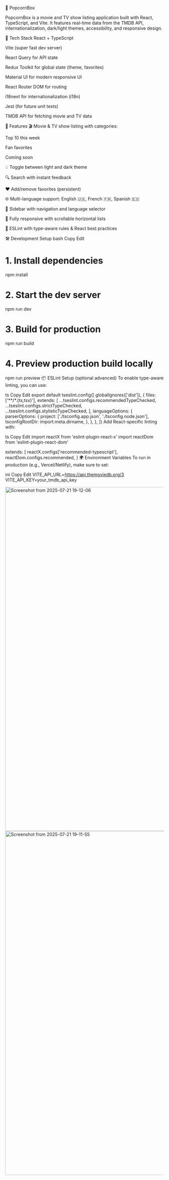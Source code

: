 🍿 PopcornBox

PopcornBox is a movie and TV show listing application built with React, TypeScript, and Vite. It features real-time data from the TMDB API, internationalization, dark/light themes, accessibility, and responsive design.

🚀 Tech Stack
React + TypeScript

Vite (super fast dev server)

React Query for API state

Redux Toolkit for global state (theme, favorites)

Material UI for modern responsive UI

React Router DOM for routing

i18next for internationalization (i18n)

Jest (for future unit tests)

TMDB API for fetching movie and TV data

🔧 Features
🎬 Movie & TV show listing with categories:

Top 10 this week

Fan favorites

Coming soon

💡 Toggle between light and dark theme

🔍 Search with instant feedback

❤️ Add/remove favorites (persistent)

🌐 Multi-language support: English 🇺🇸, French 🇫🇷, Spanish 🇪🇸

🧭 Sidebar with navigation and language selector

📱 Fully responsive with scrollable horizontal lists

🧪 ESLint with type-aware rules & React best practices

🛠️ Development Setup
bash
Copy
Edit
# 1. Install dependencies
npm install

# 2. Start the dev server
npm run dev

# 3. Build for production
npm run build

# 4. Preview production build locally
npm run preview
📦 ESLint Setup (optional advanced)
To enable type-aware linting, you can use:

ts
Copy
Edit
export default tseslint.config([
  globalIgnores(['dist']),
  {
    files: ['**/*.{ts,tsx}'],
    extends: [
      ...tseslint.configs.recommendedTypeChecked,
      ...tseslint.configs.strictTypeChecked,
      ...tseslint.configs.stylisticTypeChecked,
    ],
    languageOptions: {
      parserOptions: {
        project: ['./tsconfig.app.json', './tsconfig.node.json'],
        tsconfigRootDir: import.meta.dirname,
      },
    },
  },
])
Add React-specific linting with:

ts
Copy
Edit
import reactX from 'eslint-plugin-react-x'
import reactDom from 'eslint-plugin-react-dom'

extends: [
  reactX.configs['recommended-typescript'],
  reactDom.configs.recommended,
]
🌍 Environment Variables
To run in production (e.g., Vercel/Netlify), make sure to set:

ini
Copy
Edit
VITE_API_URL=https://api.themoviedb.org/3
VITE_API_KEY=your_tmdb_api_key



<img width="1843" height="1093" alt="Screenshot from 2025-07-21 19-12-06" src="https://github.com/user-attachments/assets/4fd3b72d-e72c-4c97-8778-74a9bf2ccc34" />
<img width="1843" height="1093" alt="Screenshot from 2025-07-21 19-11-55" src="https://github.com/user-attachments/assets/cdaf3796-2671-49e6-963a-bfafb6b4010e" />
